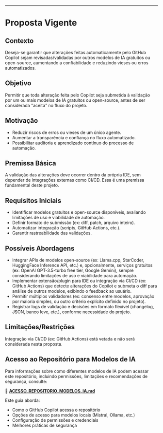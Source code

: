 ---

# Proposta Vigente

## Contexto

Deseja-se garantir que alterações feitas automaticamente pelo GitHub Copilot sejam revisadas/validadas por outros modelos de IA gratuitos ou open-source, aumentando a confiabilidade e reduzindo vieses ou erros automatizados.

## Objetivo

Permitir que toda alteração feita pelo Copilot seja submetida à validação por um ou mais modelos de IA gratuitos ou open-source, antes de ser considerada "aceita" no fluxo do projeto.

## Motivação

- Reduzir riscos de erros ou vieses de um único agente.
- Aumentar a transparência e confiança no fluxo automatizado.
- Possibilitar auditoria e aprendizado contínuo do processo de automação.

## Premissa Básica

A validação das alterações deve ocorrer dentro da própria IDE, sem depender de integrações externas como CI/CD. Essa é uma premissa fundamental deste projeto.

## Requisitos Iniciais

- Identificar modelos gratuitos e open-source disponíveis, avaliando limitações de uso e viabilidade de automação.
- Definir formato de submissão (ex: diff, patch, arquivo inteiro).
- Automatizar integração (scripts, GitHub Actions, etc.).
- Garantir rastreabilidade das validações.

## Possíveis Abordagens

- Integrar APIs de modelos open-source (ex: Llama.cpp, StarCoder, HuggingFace Inference API, etc.) e, opcionalmente, serviços gratuitos (ex: OpenAI GPT-3.5-turbo free tier, Google Gemini), sempre considerando limitações de uso e viabilidade para automação.
- Implementar extensão/plugin para IDE ou integração via CI/CD (ex: GitHub Actions) que detecte alterações do Copilot e submeta o diff para análise de outros modelos, exibindo o feedback ao usuário.
- Permitir múltiplos validadores (ex: consenso entre modelos, aprovação por maioria simples, ou outro critério explícito definido no projeto).
- Registrar logs de validação e decisões em formato flexível (changelog, JSON, banco leve, etc.), conforme necessidade do projeto.

## Limitações/Restrições

Integração via CI/CD (ex: GitHub Actions) está vetada e não será considerada nesta proposta.

## Acesso ao Repositório para Modelos de IA

Para informações sobre como diferentes modelos de IA podem acessar este repositório, incluindo permissões, limitações e recomendações de segurança, consulte:

📖 **[ACESSO_REPOSITORIO_MODELOS_IA.md](../../ACESSO_REPOSITORIO_MODELOS_IA.md)**

Este guia aborda:
- Como o GitHub Copilot acessa o repositório
- Opções de acesso para modelos locais (Mistral, Ollama, etc.)
- Configuração de permissões e credenciais
- Melhores práticas de segurança
